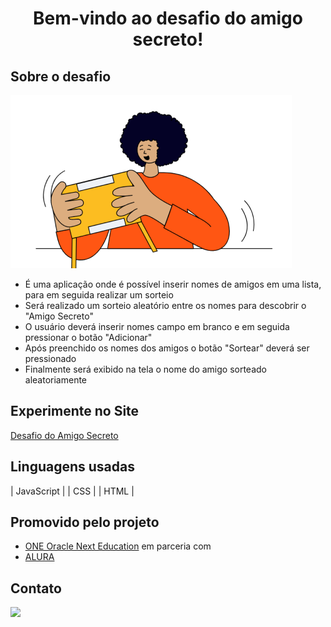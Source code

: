 <h1 align="center"> Bem-vindo ao desafio do amigo secreto!
 
 ## Sobre o desafio
![](assets/amigo-secreto.png) 
- É uma aplicação onde é possível inserir nomes de amigos em uma lista, para em seguida realizar um sorteio
- Será realizado um sorteio aleatório entre os nomes para descobrir o "Amigo Secreto"
- O usuário deverá inserir nomes campo em branco e em seguida pressionar o botão "Adicionar"
- Após preenchido os nomes dos amigos o botão "Sortear" deverá ser pressionado
- Finalmente será exibido na tela o nome do amigo sorteado aleatoriamente

## Experimente no Site
[Desafio do Amigo Secreto](https://vercel.com/linomar31s-projects/amigo-secreto)

## Linguagens usadas
| JavaScript   |
| CSS        |
| HTML     |

## Promovido pelo projeto
- [ONE Oracle Next Education](https://www.oracle.com/br/education/oracle-next-education/) em parceria com
- [ALURA](https://www.alura.com.br/)

## Contato
<a href="https://www.linkedin.com/in/marcoslinoti" target="_blank"><img loading="lazy" src="https://img.shields.io/badge/-LinkedIn-%230077B5?style=for-the-badge&logo=linkedin&logoColor=white" target="_blank"></a>   
</div>
